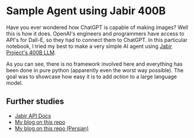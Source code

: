 # Sample Agent using Jabir 400B

Have you ever wondered how ChatGPT is capable of making images? Well this is how it does. OpenAI's engineers and programmers have access to API's for Dall-E, so they had to connect them to ChatGPT. In this particular notebook, I tried my best to make a very simple AI agent using [Jabir Project's 400B LLM](https://jabirproject.org). 

As you can see, there is no framework involved here and everything has been done in pure python (apparently even the worst way possible). The goal was to showcase how easy it is to add _action_ to a large language model. 

## Further studies 

- [Jabir API Docs](https://blog.jabirproject.org/api-docs/)
- [My blog on this repo](https://haghiri75.com/en/you-only-need-python-to-make-ai-agents/)
- [My blog on this repo (Persian)](https://haghiri75.com/2024/12/31/%d8%a8%d8%b1%d8%a7%db%8c-%d8%b3%d8%a7%d8%ae%d8%aa-agent-%d9%87%d8%a7%db%8c-%d9%87%d9%88%d8%b4-%d9%85%d8%b5%d9%86%d9%88%d8%b9%db%8c%d8%8c-%d9%81%d9%82%d8%b7-%d8%a8%d9%87-%d9%be%d8%a7%db%8c%d8%aa%d9%88/)